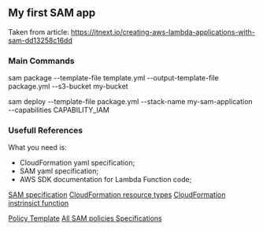 
## My first SAM app
Taken from article: https://itnext.io/creating-aws-lambda-applications-with-sam-dd13258c16dd


### Main Commands

sam package --template-file template.yml --output-template-file package.yml --s3-bucket my-bucket

sam deploy --template-file package.yml --stack-name my-sam-application --capabilities CAPABILITY_IAM

### Usefull References

What you need is: 
 - CloudFormation yaml specification;
 - SAM yaml specification;
 - AWS SDK documentation for Lambda Function code;

[SAM specification](https://github.com/awslabs/serverless-application-model/blob/master/versions/2016-10-31.md)
[CloudFormation resource types](https://docs.aws.amazon.com/AWSCloudFormation/latest/UserGuide/aws-template-resource-type-ref.html)
[CloudFormation instrinsict function](https://docs.aws.amazon.com/AWSCloudFormation/latest/UserGuide/intrinsic-function-reference.html)

[Policy Template](https://github.com/awslabs/serverless-application-model/blob/master/docs/policy_templates.rst)
[All SAM policies Specifications](https://github.com/awslabs/serverless-application-model/blob/develop/samtranslator/policy_templates_data/policy_templates.json)